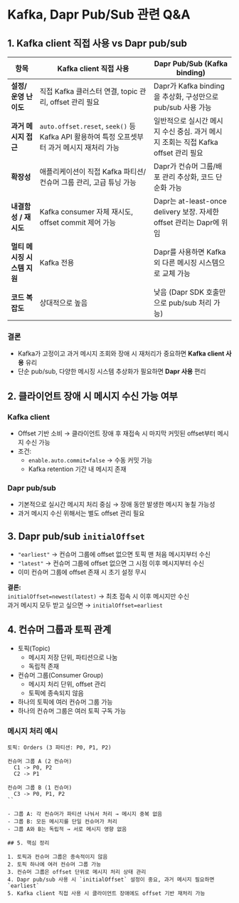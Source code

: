 
# Kafka, Dapr Pub/Sub 관련 Q&A

## 1. Kafka client 직접 사용 vs Dapr pub/sub

| 항목 | Kafka client 직접 사용 | Dapr Pub/Sub (Kafka binding) |
|------|--------------------|----------------------------|
| **설정/운영 난이도** | 직접 Kafka 클러스터 연결, topic 관리, offset 관리 필요 | Dapr가 Kafka binding을 추상화, 구성만으로 pub/sub 사용 가능 |
| **과거 메시지 접근** | `auto.offset.reset`, `seek()` 등 Kafka API 활용하여 특정 오프셋부터 과거 메시지 재처리 가능 | 일반적으로 실시간 메시지 수신 중심. 과거 메시지 조회는 직접 Kafka offset 관리 필요 |
| **확장성** | 애플리케이션이 직접 Kafka 파티션/컨슈머 그룹 관리, 고급 튜닝 가능 | Dapr가 컨슈머 그룹/배포 관리 추상화, 코드 단순화 가능 |
| **내결함성 / 재시도** | Kafka consumer 자체 재시도, offset commit 제어 가능 | Dapr는 at-least-once delivery 보장. 자세한 offset 관리는 Dapr에 위임 |
| **멀티 메시징 시스템 지원** | Kafka 전용 | Dapr를 사용하면 Kafka 외 다른 메시징 시스템으로 교체 가능 |
| **코드 복잡도** | 상대적으로 높음 | 낮음 (Dapr SDK 호출만으로 pub/sub 처리 가능) |

### 결론
- Kafka가 고정이고 과거 메시지 조회와 장애 시 재처리가 중요하면 **Kafka client 사용** 유리  
- 단순 pub/sub, 다양한 메시징 시스템 추상화가 필요하면 **Dapr 사용** 편리  

## 2. 클라이언트 장애 시 메시지 수신 가능 여부

### Kafka client
- Offset 기반 소비 → 클라이언트 장애 후 재접속 시 마지막 커밋된 offset부터 메시지 수신 가능  
- 조건:
  - `enable.auto.commit=false` → 수동 커밋 가능
  - Kafka retention 기간 내 메시지 존재

### Dapr pub/sub
- 기본적으로 실시간 메시지 처리 중심 → 장애 동안 발생한 메시지 놓칠 가능성  
- 과거 메시지 수신 위해서는 별도 offset 관리 필요  

## 3. Dapr pub/sub `initialOffset`

- `"earliest"` → 컨슈머 그룹에 offset 없으면 토픽 맨 처음 메시지부터 수신  
- `"latest"` → 컨슈머 그룹에 offset 없으면 그 시점 이후 메시지부터 수신  
- 이미 컨슈머 그룹에 offset 존재 시 초기 설정 무시  

**결론:**  
`initialOffset=newest(latest)` → 최초 접속 시 이후 메시지만 수신  
과거 메시지 모두 받고 싶으면 → `initialOffset=earliest`  

## 4. 컨슈머 그룹과 토픽 관계

- 토픽(Topic)
  - 메시지 저장 단위, 파티션으로 나눔
  - 독립적 존재
- 컨슈머 그룹(Consumer Group)
  - 메시지 처리 단위, offset 관리
  - 토픽에 종속되지 않음
- 하나의 토픽에 여러 컨슈머 그룹 가능
- 하나의 컨슈머 그룹은 여러 토픽 구독 가능

### 메시지 처리 예시

```
토픽: Orders (3 파티션: P0, P1, P2)

컨슈머 그룹 A (2 컨슈머)
  C1 -> P0, P2
  C2 -> P1

컨슈머 그룹 B (1 컨슈머)
  C3 -> P0, P1, P2
``

- 그룹 A: 각 컨슈머가 파티션 나눠서 처리 → 메시지 중복 없음  
- 그룹 B: 모든 메시지를 단일 컨슈머가 처리  
- 그룹 A와 B는 독립적 → 서로 메시지 영향 없음

## 5. 핵심 정리

1. 토픽과 컨슈머 그룹은 종속적이지 않음  
2. 토픽 하나에 여러 컨슈머 그룹 가능  
3. 컨슈머 그룹은 offset 단위로 메시지 처리 상태 관리  
4. Dapr pub/sub 사용 시 `initialOffset` 설정이 중요, 과거 메시지 필요하면 `earliest`  
5. Kafka client 직접 사용 시 클라이언트 장애에도 offset 기반 재처리 가능
